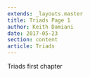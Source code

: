 ```yaml
---
extends: _layouts.master
title: Triads Page 1
author: Keith Damiani
date: 2017-05-23
section: content
article: Triads
---
```


Triads first chapter
